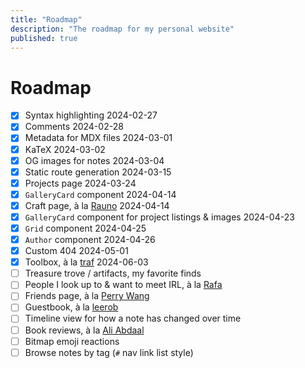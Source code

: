```yaml
---
title: "Roadmap"
description: "The roadmap for my personal website"
published: true
---
```


# Roadmap

- [x] Syntax highlighting
  <Comment type="inline">2024-02-27</Comment>
- [x] Comments
  <Comment type="inline">2024-02-28</Comment>
- [x] Metadata for MDX files
  <Comment type="inline">2024-03-01</Comment>
- [x] KaTeX
  <Comment type="inline">2024-03-02</Comment>
- [x] OG images for notes
  <Comment type="inline">2024-03-04</Comment>
- [x] Static route generation
  <Comment type="inline">2024-03-15</Comment>
- [x] Projects page
  <Comment type="inline">2024-03-24</Comment>
- [x] `GalleryCard` component
  <Comment type="inline">2024-04-14</Comment>
- [x] Craft page, à la [Rauno](https://rauno.me/craft)
  <Comment type="inline">2024-04-14</Comment>
- [x] `GalleryCard` component for project listings & images
  <Comment type="inline">2024-04-23</Comment>
- [x] `Grid` component
  <Comment type="inline">2024-04-25</Comment>
- [x] `Author` component
  <Comment type="inline">2024-04-26</Comment>
- [x] Custom 404
  <Comment type="inline">2024-05-01</Comment>
- [x] Toolbox, à la [traf](https://tr.af/stack)
  <Comment type="inline">2024-06-03</Comment>
- [ ] Treasure trove / artifacts, my favorite finds
- [ ] People I look up to & want to meet IRL, à la [Rafa](https://rafa.design/)
- [ ] Friends page, à la [Perry Wang](https://www.perryw.ca/info)
- [ ] Guestbook, à la [leerob](https://leerob.io/guestbook)
- [ ] Timeline view for how a note has changed over time
- [ ] Book reviews, à la [Ali Abdaal](https://aliabdaal.com/book-notes/)
- [ ] Bitmap emoji reactions
- [ ] Browse notes by tag (`#` nav link list style)
